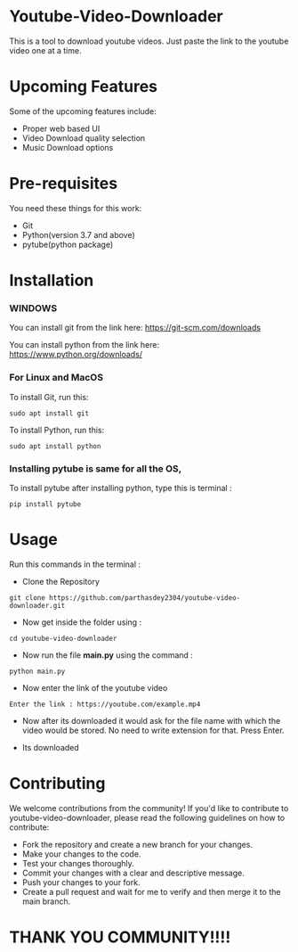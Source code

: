 # Youtube-Video-Downloader
This is a tool to download youtube videos.
Just paste the link to the youtube video one at a time.

# Upcoming Features
Some of the upcoming features include:
+ Proper web based UI
+ Video Download quality selection
+ Music Download options

# Pre-requisites
You need these things for this work:
+ Git
+ Python(version 3.7 and above)
+ pytube(python package)


# Installation

### WINDOWS

You can install git from the link here: https://git-scm.com/downloads

You can install python from the link here: https://www.python.org/downloads/

### For Linux and MacOS

To install Git, run this: 
```
sudo apt install git
```

To install Python, run this:
```
sudo apt install python
```

### Installing pytube is same for all the OS,

To install pytube after installing python, type this is terminal : 
```
pip install pytube
```

# Usage

Run this commands in the terminal : 

+ Clone the Repository 
```
git clone https://github.com/parthasdey2304/youtube-video-downloader.git
```

+ Now get inside the folder using : 
```
cd youtube-video-downloader
```

+ Now run the file **main.py** using the command : 
```
python main.py
```

+ Now enter the link of the youtube video
```
Enter the link : https://youtube.com/example.mp4
```

+ Now after its downloaded it would ask for the file name with which the video would be stored. No need to write extension for that. Press Enter.

+ Its downloaded



# Contributing
We welcome contributions from the community! If you'd like to contribute to youtube-video-downloader, please read the following guidelines on how to contribute:
+ Fork the repository and create a new branch for your changes.
+ Make your changes to the code.
+ Test your changes thoroughly.
+ Commit your changes with a clear and descriptive message.
+ Push your changes to your fork.
+ Create a pull request and wait for me to verify and then merge it to the main branch.

# THANK YOU COMMUNITY!!!!
 
